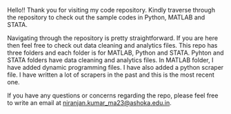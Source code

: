 
Hello!! 
Thank you for visiting my code repository. Kindly traverse through the repository to check out the sample codes in Python, MATLAB and STATA. 

Navigating through the repository is pretty straightforward. If you are here then feel free to check out data cleaning and analytics files. 
This repo has three folders and each folder is for MATLAB, Python and STATA. Pyhton and STATA folders have data cleaning and analytics files. In MATLAB folder, I have added dynamic programming files. I have also added a python scraper file. I have written a lot of scrapers in the past and this is the most recent one. 

If you have any questions or concerns regarding the repo, please feel free to write an email at niranjan.kumar_ma23@ashoka.edu.in.  


